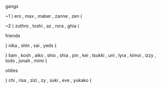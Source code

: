 gangs

~1 ⟩ ero , max , maber , zanne , zen ⟨

~2 ⟩ zuthro , toshi , az , rora , ghia ⟨

friends

} nika , shin , sai , yeds {

} liam , kosh , aiko , shio , shia , pin , kei , tsukki , uni , lyra , kimoi , izzy , todo , jonah , mimi {

oldies

} chi , risa , zizi , zy , suki , eve , yukako {


  
